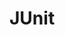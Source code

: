 <div id="title">

# JUnit
</div>

<div id="body">

<include src="basic/container-inParent-asPanel.md" boilerplate />
<include src="intermediate/container-inParent-asPanel.md" boilerplate />

</div>